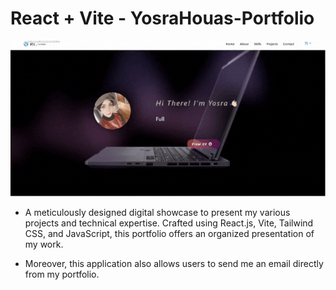 # React + Vite - YosraHouas-Portfolio

![React + Vite - YosraHouas-Portfolio Cover Image](./public/projects/YosraHouas-Portfolio.gif)

- A meticulously designed digital showcase to present my various projects and technical expertise. Crafted using React.js, Vite, Tailwind CSS, and JavaScript, this portfolio offers an organized presentation of my work. 

- Moreover, this application also allows users to send me an email directly from my portfolio.

